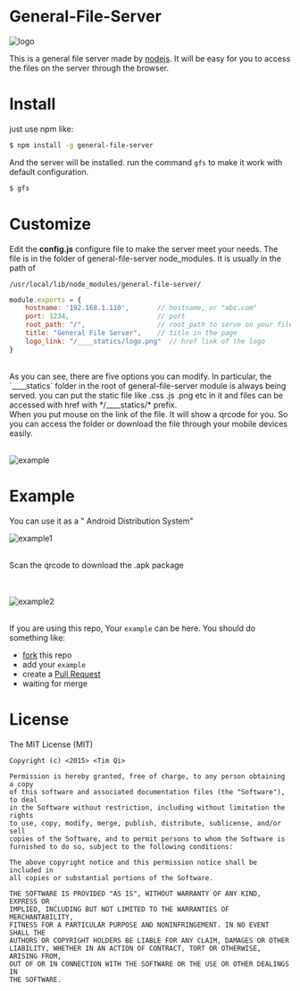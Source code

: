 General-File-Server
=============

![logo](https://raw.githubusercontent.com/timqi/general-file-server/master/____statics/logo.png)

This is a general file server made by [nodejs](http://nodejs.org). It will be easy for you to access the files on the server through the browser.

Install
=============

just use npm like:

```bash
$ npm install -g general-file-server
```

And the server will be installed. run the command `gfs` to make it work with default configuration.

```bash
$ gfs
```

Customize
=============

Edit the **config.js** configure file to make the server meet your needs. The file is in the folder of general-file-server node_modules. It is usually in the path of 

    /usr/local/lib/node_modules/general-file-server/

```javascript
module.exports = {
    hostname: '192.168.1.110',       // hostname, or "abc.com"
    port: 1234,                      // port
    root_path: "/",                  // root_path to serve on your file system 
    title: "General File Server",    // title in the page
    logo_link: "/____statics/logo.png"  // href link of the logo
}
```

<br/>
As you can see, there are five options you can modify. In particular, the `____statics` folder in the root of general-file-server module is always being served. you can put the static file like .css .js .png etc in it and files can be accessed with href with */____statics/* prefix.

<br/>
When you put mouse on the link of the file. It will show a qrcode for you. So you can access the folder or download the file through your mobile devices easily.
<br/><br/>

![example](https://raw.githubusercontent.com/timqi/general-file-server/master/____statics/example.png)

Example
=============

You can use it as a " Android Distribution System"

![example1](https://raw.githubusercontent.com/timqi/general-file-server/master/____statics/example1.png)
<br/><br/>

Scan the qrcode to download the .apk package

<br/><br/>
![example2](https://raw.githubusercontent.com/timqi/general-file-server/master/____statics/example2.png)
<br/><br/>

If you are using this repo, Your `example` can be here. You should do something like:

* [fork](https://github.com/timqi/general-file-server) this repo
* add your `example`
* create a  [Pull Request](https://github.com/timqi/general-file-server/compare) 
* waiting for merge 


License
=============

The MIT License (MIT)

    Copyright (c) <2015> <Tim Qi>

    Permission is hereby granted, free of charge, to any person obtaining a copy
    of this software and associated documentation files (the "Software"), to deal
    in the Software without restriction, including without limitation the rights
    to use, copy, modify, merge, publish, distribute, sublicense, and/or sell
    copies of the Software, and to permit persons to whom the Software is
    furnished to do so, subject to the following conditions:

    The above copyright notice and this permission notice shall be included in
    all copies or substantial portions of the Software.

    THE SOFTWARE IS PROVIDED "AS IS", WITHOUT WARRANTY OF ANY KIND, EXPRESS OR
    IMPLIED, INCLUDING BUT NOT LIMITED TO THE WARRANTIES OF MERCHANTABILITY,
    FITNESS FOR A PARTICULAR PURPOSE AND NONINFRINGEMENT. IN NO EVENT SHALL THE
    AUTHORS OR COPYRIGHT HOLDERS BE LIABLE FOR ANY CLAIM, DAMAGES OR OTHER
    LIABILITY, WHETHER IN AN ACTION OF CONTRACT, TORT OR OTHERWISE, ARISING FROM,
    OUT OF OR IN CONNECTION WITH THE SOFTWARE OR THE USE OR OTHER DEALINGS IN
    THE SOFTWARE.
